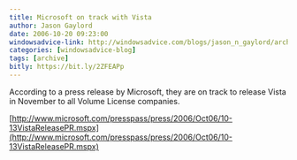 ```yaml
---
title: Microsoft on track with Vista
author: Jason Gaylord
date: 2006-10-20 09:23:00
windowsadvice-link: http://windowsadvice.com/blogs/jason_n_gaylord/archive/2006/10/20/Microsoft-on-track-with-Vista.aspx
categories: [windowsadvice-blog]
tags: [archive]
bitly: https://bit.ly/2ZFEAPp
---
```


According to a press release by Microsoft, they are on track to release Vista in November to all Volume License companies.

[http://www.microsoft.com/presspass/press/2006/Oct06/10-13VistaReleasePR.mspx](http://www.microsoft.com/presspass/press/2006/Oct06/10-13VistaReleasePR.mspx)